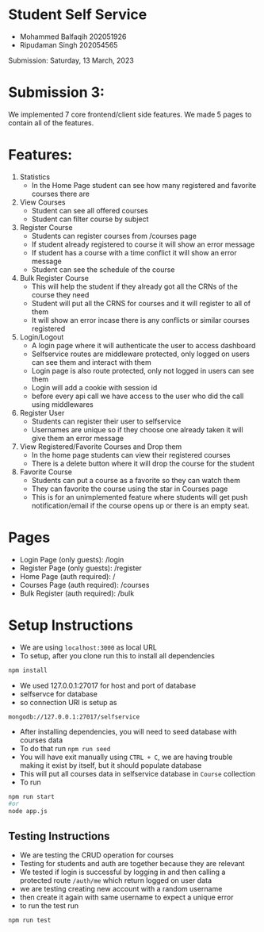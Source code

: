 # Student Self Service

- Mohammed Balfaqih 202051926
- Ripudaman Singh 202054565

Submission: Saturday, 13 March, 2023

# Submission 3:

We implemented 7 core frontend/client side features. We made 5 pages to contain all of the features.

# Features:
1. Statistics
   - In the Home Page student can see how many registered and favorite courses there are
2. View Courses
   - Student can see all offered courses
   - Student can filter course by subject
3. Register Course
   - Students can register courses from /courses page
   - If student already registered to course it will show an error message
   - If student has a course with a time conflict it will show an error message
   - Student can see the schedule of the course
4. Bulk Register Course
   - This will help the student if they already got all the CRNs of the course they need
   - Student will put all the CRNS for courses and it will register to all of them
   - It will show an error incase there is any conflicts or similar courses registered
5. Login/Logout
   - A login page where it will authenticate the user to access dashboard
   - Selfservice routes are middleware protected, only logged on users can see them and interact with them
   - Login page is also route protected, only not logged in users can see them
   - Login will add a cookie with session id 
   - before every api call we have access to the user who did the call using middlewares
6. Register User
   - Students can register their user to selfservice
   - Usernames are unique so if they choose one already taken it will give them an error message
7. View Registered/Favorite Courses and Drop them
   - In the home page students can view their registered courses
   - There is a delete button where it will drop the course for the student
8. Favorite Course
   - Students can put a course as a favorite so they can watch them
   - They can favorite the course using the star in Courses page
   - This is for an unimplemented feature where students will get push notification/email if the course opens up or there is an empty seat.

# Pages
- Login Page (only guests): /login
- Register Page (only guests): /register
- Home Page (auth required): /
- Courses Page (auth required): /courses
- Bulk Register (auth required): /bulk

# Setup Instructions

- We are using `localhost:3000` as local URL
- To setup, after you clone run this to install all dependencies
```bash
npm install
```
- We used 127.0.0.1:27017 for host and port of database 
- selfservce for database
- so connection URI is setup as
```
mongodb://127.0.0.1:27017/selfservice
```
- After installing dependencies, you will need to seed database with courses data
- To do that run `npm run seed`
- You will have exit manually using `CTRL + C`, we are having trouble making it exist by itself, but it should populate database
- This will put all courses data in selfservice database in `Course` collection
- To run

```bash
npm run start
#or
node app.js
```

## Testing Instructions
- We are testing the CRUD operation for courses
- Testing for students and auth are together because they are relevant
- We tested if login is successful by logging in and then calling a protected route `/auth/me` which return logged on user data
- we are testing creating new account with a random username
- then create it again with same username to expect a unique error
- to run the test run
```bash
npm run test
```